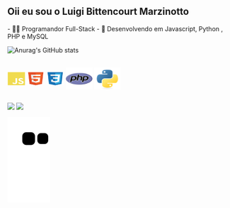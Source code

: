 
## Oii eu sou o Luigi Bittencourt Marzinotto
<div style="
    display: flex;
    flex-direction: column;
">
    - 👨‍💻 Programandor Full-Stack
    - 🌱 Desenvolvendo em Javascript, Python , PHP e MySQL
    
    
 </div>

![Anurag's GitHub stats](https://github-readme-stats.vercel.app/api?username=LuigiBittencourtMarzinotto&hide=prs,issues,contribs&show_icons=true&theme=radical)
<div style="display: inline_block"><br>
  <img align="center" alt="Js" height="30" width="40" src="https://raw.githubusercontent.com/devicons/devicon/master/icons/javascript/javascript-plain.svg">
  <img align="center" alt="HTML" height="30" width="40" src="https://raw.githubusercontent.com/devicons/devicon/master/icons/html5/html5-original.svg">
  <img align="center" alt="CSS" height="30" width="40" src="https://raw.githubusercontent.com/devicons/devicon/master/icons/css3/css3-original.svg">
  <img align="center" alt="Php" height="50" width="60" src="https://raw.githubusercontent.com/devicons/devicon/master/icons/php/php-original.svg">
  <img align="center" alt="Python" height="50" width="60" src="https://raw.githubusercontent.com/devicons/devicon/master/icons/python/python-original.svg">
</div>
  
  ##
  <div> 
  <a href = "mailto:luigi.marzinoto@gmail.com" margin-left="100px"><img src="https://img.shields.io/badge/-Gmail-%23333?style=for-the-badge&logo=gmail&logoColor=white" target="_blank"></a>
  <a href="https://www.linkedin.com/in/luigi-bittencourt-marzinotto-028b20223" target="_blank"><img src="https://img.shields.io/badge/-LinkedIn-%230077B5?style=for-the-badge&logo=linkedin&logoColor=white" target="_blank"></a> 
 
  ![Snake animation](https://github.com/rafaballerini/rafaballerini/blob/output/github-contribution-grid-snake.svg)
 
  </div>
 
